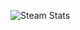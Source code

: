 <!-- Steam-Stats start -->
<!-- Steam-Stats end -->

![Steam Stats](https://github.com/AndryGoldmann/steam-stats/blob/main/steam-stats.svg)

<!-- Steam-Workshop start -->
<!-- Steam-Workshop end -->
